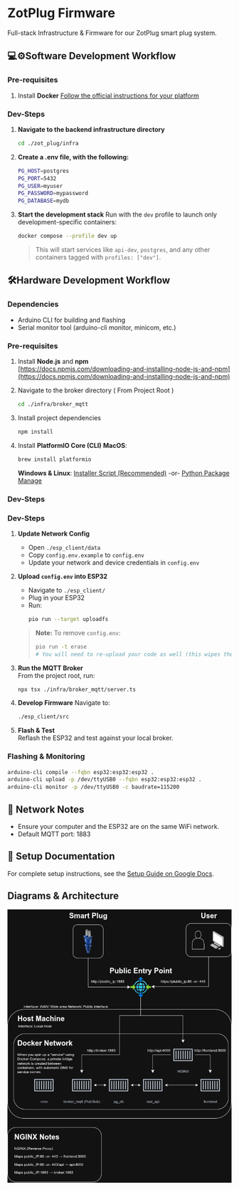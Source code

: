 # ZotPlug Firmware

Full-stack Infrastructure & Firmware for our ZotPlug smart plug system. 


## 💻⚙️Software Development Workflow

### **Pre-requisites**  
1. Install **Docker**
   [Follow the official instructions for your platform](https://docs.docker.com/engine/install/#supported-platforms)

### **Dev-Steps**  
1. **Navigate to the backend infrastructure directory**
   ```bash
   cd ./zot_plug/infra
   ```
2. **Create a .env file, with the following:**
   ```bash
   PG_HOST=postgres
   PG_PORT=5432
   PG_USER=myuser
   PG_PASSWORD=mypassword
   PG_DATABASE=mydb
   ```
3. **Start the development stack**
   Run with the `dev` profile to launch only development-specific containers:

   ```bash
   docker compose --profile dev up
   ```
   > This will start services like `api-dev`, `postgres`, and any other containers tagged with `profiles: ["dev"]`.

## 🛠️Hardware Development Workflow

### Dependencies

- Arduino CLI for building and flashing
- Serial monitor tool (arduino-cli monitor, minicom, etc.)

### **Pre-requisites**  
1. Install **Node.js** and **npm**  
   [https://docs.npmjs.com/downloading-and-installing-node-js-and-npm](https://docs.npmjs.com/downloading-and-installing-node-js-and-npm)

2. Navigate to the broker directory ( From Project Root )
   ```bash
   cd ./infra/broker_mqtt
   ```

3. Install project dependencies  
   ```bash
   npm install
   ```
4. Install **PlatformIO Core (CLI)** 
   **MacOS**:
   ```bash
   brew install platformio
   ```
   **Windows & Linux**:
   [Installer Script (Recommended)](https://docs.platformio.org/en/latest/core/installation/methods/installer-script.html)
   -or-
   [Python Package Manage](https://docs.platformio.org/en/latest/core/installation/methods/pypi.html)
   
### **Dev-Steps**  

### **Dev-Steps**  

1. **Update Network Config**  
   - Open `./esp_client/data`
   - Copy `config.env.example` to `config.env`
   - Update your network and device credentials in `config.env`

2. **Upload `config.env` into ESP32**  
   - Navigate to `./esp_client/`
   - Plug in your ESP32
   - Run:
     ```bash
     pio run --target uploadfs
     ```
   > **Note:** To remove `config.env`:
   > ```bash
   > pio run -t erase
   > # You will need to re-upload your code as well (this wipes the entire flash)
   > ```

3. **Run the MQTT Broker**  
   From the project root, run:
   ```bash
   npx tsx ./infra/broker_mqtt/server.ts
   ```
4. **Develop Firmware**
   Navigate to:
   ```bash
   ./esp_client/src
   ```
5. **Flash & Test**  
   Reflash the ESP32 and test against your local broker.

### Flashing & Monitoring

```bash
arduino-cli compile --fqbn esp32:esp32:esp32 .
arduino-cli upload -p /dev/ttyUSB0 --fqbn esp32:esp32:esp32 .
arduino-cli monitor -p /dev/ttyUSB0 -c baudrate=115200
```

## 📡 Network Notes

- Ensure your computer and the ESP32 are on the same WiFi network.
- Default MQTT port: 1883

## 📝 Setup Documentation

For complete setup instructions, see the [Setup Guide on Google Docs](https://docs.google.com/document/d/1jFlQuHnFwy8aJPPMJ6DQvYgvtMj_6Ua5th_mMhYTuXo/edit?usp=sharing).

## Diagrams & Architecture
![Infra Diagram](diagrams/docker_network_diagram_v3.drawio.png)




